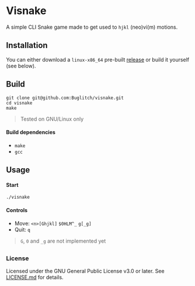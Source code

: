 # Visnake 
A simple CLI Snake game made to get used to `hjkl` (neo)vi(m) motions.

## Installation
You can either download a `linux-x86_64` pre-built [release](https://github.com/buglitch/visnake/releases/latest) or build it yourself
(see below).

## Build 
```
git clone git@github.com:Buglitch/visnake.git
cd visnake
make
```
> Tested on GNU/Linux only

#### Build dependencies
- `make`
- `gcc`

## Usage

#### Start
```
./visnake
```

#### Controls
- Move: `<n>[Ghjkl]` `$0HLM^_` `g[_g]`
- Quit: `q`

> `G`, `0` and `_g` are not implemented yet

##

### License
Licensed under the GNU General Public License v3.0 or later. See [LICENSE.md](LICENSE.md) for details.
